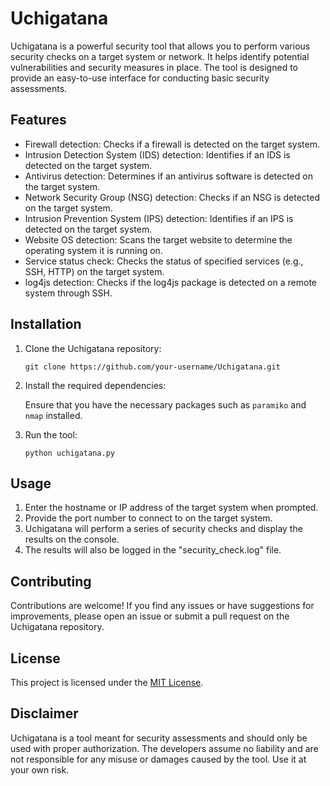 # Uchigatana

Uchigatana is a powerful security tool that allows you to perform various security checks on a target system or network. It helps identify potential vulnerabilities and security measures in place. The tool is designed to provide an easy-to-use interface for conducting basic security assessments.

## Features

- Firewall detection: Checks if a firewall is detected on the target system.
- Intrusion Detection System (IDS) detection: Identifies if an IDS is detected on the target system.
- Antivirus detection: Determines if an antivirus software is detected on the target system.
- Network Security Group (NSG) detection: Checks if an NSG is detected on the target system.
- Intrusion Prevention System (IPS) detection: Identifies if an IPS is detected on the target system.
- Website OS detection: Scans the target website to determine the operating system it is running on.
- Service status check: Checks the status of specified services (e.g., SSH, HTTP) on the target system.
- log4js detection: Checks if the log4js package is detected on a remote system through SSH.

## Installation

1. Clone the Uchigatana repository:

   ```
   git clone https://github.com/your-username/Uchigatana.git
   ```

2. Install the required dependencies:

   Ensure that you have the necessary packages such as `paramiko` and `nmap` installed.

3. Run the tool:

   ```
   python uchigatana.py
   ```

## Usage

1. Enter the hostname or IP address of the target system when prompted.
2. Provide the port number to connect to on the target system.
3. Uchigatana will perform a series of security checks and display the results on the console.
4. The results will also be logged in the "security_check.log" file.

## Contributing

Contributions are welcome! If you find any issues or have suggestions for improvements, please open an issue or submit a pull request on the Uchigatana repository.

## License

This project is licensed under the [MIT License](LICENSE).

## Disclaimer

Uchigatana is a tool meant for security assessments and should only be used with proper authorization. The developers assume no liability and are not responsible for any misuse or damages caused by the tool. Use it at your own risk.

